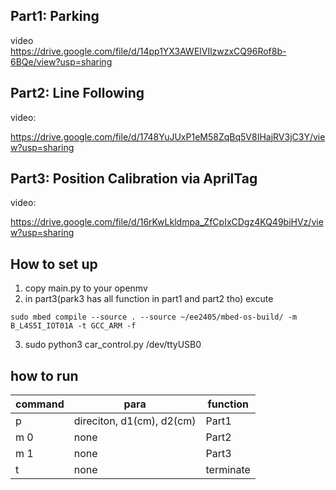 ## Part1: Parking
video  
https://drive.google.com/file/d/14pp1YX3AWElVIlzwzxCQ96Rof8b-6BQe/view?usp=sharing

## Part2: Line Following
video:  

<!-- https://drive.google.com/file/d/1ekYAl03dRXHfdpLFrryzlREw1HiEld2K/view?usp=sharing -->

https://drive.google.com/file/d/1748YuJUxP1eM58ZqBq5V8IHajRV3jC3Y/view?usp=sharing

## Part3: Position Calibration via AprilTag
video:  

https://drive.google.com/file/d/16rKwLkldmpa_ZfCpIxCDgz4KQ49biHVz/view?usp=sharing

## How to set up
1. copy main.py to your openmv
2. in part3(park3 has all function in part1 and part2 tho) excute 
 ```bash=
sudo mbed compile --source . --source ~/ee2405/mbed-os-build/ -m B_L4S5I_IOT01A -t GCC_ARM -f 
```
3. sudo python3 car_control.py /dev/ttyUSB0

## how to run


| command | para                      | function  |
| ------- | ------------------------- | --------- |
| p       | direciton, d1(cm), d2(cm) | Part1     |
| m 0        | none                      | Part2     |
| m 1       | none                      | Part3     |
| t       | none                      | terminate |

